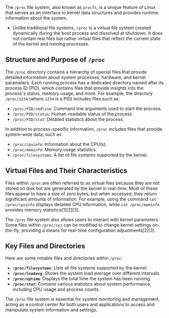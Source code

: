 The `/proc` file system, also known as `procfs`, is a unique feature of Linux that serves as an interface to kernel data structures and provides runtime information about the system. 
- Unlike traditional file systems, `/proc` is a virtual file system created dynamically during the boot process and dissolved at shutdown. It does not contain real files but rather virtual files that reflect the current state of the kernel and running processes.

## Structure and Purpose of `/proc`

The `/proc` directory contains a hierarchy of special files that provide detailed information about system processes, hardware, and kernel parameters. Each running process has a dedicated directory named after its process ID (PID), which contains files that provide insights into the process's status, memory usage, and more. For example, the directory `/proc/1234` (where `1234` is a PID) includes files such as:

- `/proc/PID/cmdline`: Command line arguments used to start the process.
- `/proc/PID/status`: Human-readable status of the process.
- `/proc/PID/stat`: Detailed statistics about the process.

In addition to process-specific information, `/proc` includes files that provide system-wide data, such as:

- `/proc/cpuinfo`: Information about the CPU(s).
- `/proc/meminfo`: Memory usage statistics.
- `/proc/filesystems`: A list of file systems supported by the kernel.

## Virtual Files and Their Characteristics

Files within `/proc` are often referred to as virtual files because they are not stored on disk but are generated by the kernel in real-time. Most of these files appear to have a size of zero bytes, but when accessed, they return significant amounts of information. For example, using the command `cat /proc/cpuinfo` displays detailed CPU information, while `cat /proc/meminfo` provides memory statistics[1][2][3].

The `/proc` file system also allows users to interact with kernel parameters. Some files within `/proc/sys` can be modified to change kernel settings on-the-fly, providing a means for real-time configuration adjustments[2][3].

## Key Files and Directories

Here are some notable files and directories within `/proc`:

- **`/proc/filesystems`**: Lists all file systems supported by the kernel.
- **`/proc/loadavg`**: Shows the system load average over different intervals.
- **`/proc/uptime`**: Displays the total time the system has been running.
- **`/proc/stat`**: Contains various statistics about system performance, including CPU usage and process counts.

The `/proc` file system is essential for system monitoring and management, acting as a control center for both users and applications to access and manipulate system information and settings.

